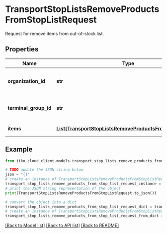 # TransportStopListsRemoveProductsFromStopListRequest

Request for remove items from out-of-stock list.

## Properties

Name | Type | Description | Notes
------------ | ------------- | ------------- | -------------
**organization_id** | **str** | Organization ID.                Can be obtained by &#x60;/api/1/organizations&#x60; operation. | 
**terminal_group_id** | **str** | Terminal group ID.                Can be obtained by &#x60;/api/1/terminal_groups&#x60; operation. | 
**items** | [**List[TransportStopListsRemoveProductsFromStopListItem]**](TransportStopListsRemoveProductsFromStopListItem.md) | Items for removing from out-of-stock list. | 

## Example

```python
from iiko_cloud_client.models.transport_stop_lists_remove_products_from_stop_list_request import TransportStopListsRemoveProductsFromStopListRequest

# TODO update the JSON string below
json = "{}"
# create an instance of TransportStopListsRemoveProductsFromStopListRequest from a JSON string
transport_stop_lists_remove_products_from_stop_list_request_instance = TransportStopListsRemoveProductsFromStopListRequest.from_json(json)
# print the JSON string representation of the object
print(TransportStopListsRemoveProductsFromStopListRequest.to_json())

# convert the object into a dict
transport_stop_lists_remove_products_from_stop_list_request_dict = transport_stop_lists_remove_products_from_stop_list_request_instance.to_dict()
# create an instance of TransportStopListsRemoveProductsFromStopListRequest from a dict
transport_stop_lists_remove_products_from_stop_list_request_from_dict = TransportStopListsRemoveProductsFromStopListRequest.from_dict(transport_stop_lists_remove_products_from_stop_list_request_dict)
```
[[Back to Model list]](../README.md#documentation-for-models) [[Back to API list]](../README.md#documentation-for-api-endpoints) [[Back to README]](../README.md)


